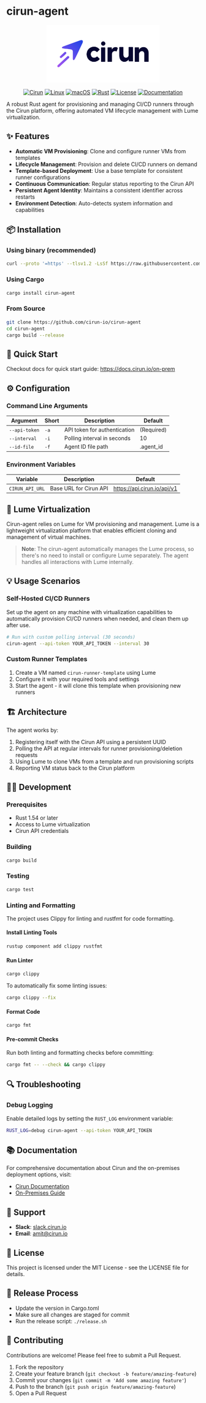 # cirun-agent

<div align="center">
  <picture>
    <source media="(prefers-color-scheme: dark)" alt="Cirun logo" height="150" srcset="https://raw.githubusercontent.com/AktechLabs/cirun-docs/refs/heads/main/static/img/cirun-logo-dark.svg">
    <source media="(prefers-color-scheme: light)" alt="Cirun logo" height="150" srcset="https://raw.githubusercontent.com/AktechLabs/cirun-docs/refs/heads/main/static/img/cirun-logo-light.svg">
    <img alt="Cirun logo" height="150" src="https://raw.githubusercontent.com/AktechLabs/cirun-docs/refs/heads/main/static/img/cirun-logo-light.svg">
  </picture>


[![Cirun](https://img.shields.io/badge/cirun-agent-%230075A8.svg?style=for-the-badge&logo=data:image/svg+xml;base64,PHN2ZyB4bWxucz0iaHR0cDovL3d3dy53My5vcmcvMjAwMC9zdmciIHZpZXdCb3g9IjAgMCAyNCAyNCI+PHBhdGggZmlsbD0iI2ZmZiIgZD0iTTEyIDJMMiA3djEwbDEwIDUgMTAtNVY3TDEyIDJ6Ii8+PC9zdmc+)](https://cirun.io)
[![Linux](https://img.shields.io/badge/linux-%23FCC624.svg?style=for-the-badge&logo=linux&logoColor=black)](https://www.linux.org/)
[![macOS](https://img.shields.io/badge/macos-%23000000.svg?style=for-the-badge&logo=apple&logoColor=white)](#)
[![Rust](https://img.shields.io/badge/rust-%23000000.svg?style=for-the-badge&logo=rust&logoColor=white)](https://www.rust-lang.org/)
[![License](https://img.shields.io/badge/license-MIT-%23yellow.svg?style=for-the-badge)](https://opensource.org/licenses/MIT)
[![Documentation](https://img.shields.io/badge/docs-cirun-%230075A8.svg?style=for-the-badge)](https://docs.cirun.io/on-prem)
</div>

A robust Rust agent for provisioning and managing CI/CD runners through the Cirun platform, offering automated VM lifecycle management with Lume virtualization.

## ✨ Features

- **Automatic VM Provisioning**: Clone and configure runner VMs from templates
- **Lifecycle Management**: Provision and delete CI/CD runners on demand
- **Template-based Deployment**: Use a base template for consistent runner configurations
- **Continuous Communication**: Regular status reporting to the Cirun API
- **Persistent Agent Identity**: Maintains a consistent identifier across restarts
- **Environment Detection**: Auto-detects system information and capabilities

## 📦 Installation

### Using binary (recommended)

```bash
curl --proto '=https' --tlsv1.2 -LsSf https://raw.githubusercontent.com/cirunlabs/cirun-agent/refs/heads/main/install.sh | sh
```

### Using Cargo

```bash
cargo install cirun-agent
```

### From Source

```bash
git clone https://github.com/cirun-io/cirun-agent
cd cirun-agent
cargo build --release
```

## 🚀 Quick Start

Checkout docs for quick start guide: https://docs.cirun.io/on-prem

## ⚙️ Configuration

### Command Line Arguments

| Argument | Short | Description | Default |
|----------|-------|-------------|---------|
| `--api-token` | `-a` | API token for authentication | (Required) |
| `--interval` | `-i` | Polling interval in seconds | 10 |
| `--id-file` | `-f` | Agent ID file path | .agent_id |

### Environment Variables

| Variable | Description | Default |
|----------|-------------|---------|
| `CIRUN_API_URL` | Base URL for Cirun API | https://api.cirun.io/api/v1 |

## 🔌 Lume Virtualization

Cirun-agent relies on Lume for VM provisioning and management. Lume is a lightweight virtualization platform that enables efficient cloning and management of virtual machines.

> **Note**: The cirun-agent automatically manages the Lume process, so there's no need to install or configure Lume separately. The agent handles all interactions with Lume internally.

## 💡 Usage Scenarios

### Self-Hosted CI/CD Runners

Set up the agent on any machine with virtualization capabilities to automatically provision CI/CD runners when needed, and clean them up after use.

```bash
# Run with custom polling interval (30 seconds)
cirun-agent --api-token YOUR_API_TOKEN --interval 30
```

### Custom Runner Templates

1. Create a VM named `cirun-runner-template` using Lume
2. Configure it with your required tools and settings
3. Start the agent - it will clone this template when provisioning new runners

## 🏗️ Architecture

The agent works by:
1. Registering itself with the Cirun API using a persistent UUID
2. Polling the API at regular intervals for runner provisioning/deletion requests
3. Using Lume to clone VMs from a template and run provisioning scripts
4. Reporting VM status back to the Cirun platform

## 👨‍💻 Development

### Prerequisites

- Rust 1.54 or later
- Access to Lume virtualization
- Cirun API credentials

### Building

```bash
cargo build
```

### Testing

```bash
cargo test
```

### Linting and Formatting

The project uses Clippy for linting and rustfmt for code formatting.

#### Install Linting Tools

```bash
rustup component add clippy rustfmt
```

#### Run Linter

```bash
cargo clippy
```

To automatically fix some linting issues:

```bash
cargo clippy --fix
```

#### Format Code

```bash
cargo fmt
```

#### Pre-commit Checks

Run both linting and formatting checks before committing:

```bash
cargo fmt -- --check && cargo clippy
```

## 🔍 Troubleshooting

### Debug Logging

Enable detailed logs by setting the `RUST_LOG` environment variable:

```bash
RUST_LOG=debug cirun-agent --api-token YOUR_API_TOKEN
```


## 📚 Documentation

For comprehensive documentation about Cirun and the on-premises deployment options, visit:
- [Cirun Documentation](https://docs.cirun.io/)
- [On-Premises Guide](https://docs.cirun.io/on-prem)

## 💬 Support

- **Slack**: [slack.cirun.io](https://slack.cirun.io/)
- **Email**: amit@cirun.io

## 📜 License

This project is licensed under the MIT License - see the LICENSE file for details.

## 🚢 Release Process

- Update the version in Cargo.toml
- Make sure all changes are staged for commit
- Run the release script: `./release.sh`

## 🤝 Contributing

Contributions are welcome! Please feel free to submit a Pull Request.

1. Fork the repository
2. Create your feature branch (`git checkout -b feature/amazing-feature`)
3. Commit your changes (`git commit -m 'Add some amazing feature'`)
4. Push to the branch (`git push origin feature/amazing-feature`)
5. Open a Pull Request

